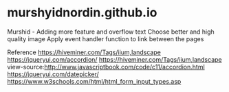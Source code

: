 # murshyidnordin.github.io

Murshid - Adding more feature and overflow text Choose better and high quality image Apply event handler function to link between the pages

Reference https://hiveminer.com/Tags/iium,landscape
https://jqueryui.com/accordion/ 
https://hiveminer.com/Tags/iium,landscape 
view-source:http://www.javascriptbook.com/code/c11/accordion.html 
https://jqueryui.com/datepicker/
https://www.w3schools.com/html/html_form_input_types.asp


